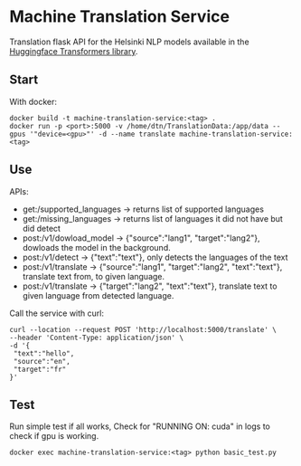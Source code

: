 # Machine Translation Service
Translation flask API for the Helsinki NLP models available in the [Huggingface Transformers library](https://huggingface.co/Helsinki-NLP). 

## Start

With docker:

```
docker build -t machine-translation-service:<tag> .
docker run -p <port>:5000 -v /home/dtn/TranslationData:/app/data --gpus '"device=<gpu>"' -d --name translate machine-translation-service:<tag> 
```

## Use

APIs:
- get:/supported_languages -> returns list of supported languages
- get:/missing_languages -> returns list of languages it did not have but did detect
- post:/v1/dowload_model -> {"source":"lang1", "target":"lang2"}, dowloads the model in the background.
- post:/v1/detect -> {"text":"text"}, only detects the languages of the text
- post:/v1/translate -> {"source":"lang1", "target":"lang2", "text":"text"}, translate text from, to given language. 
- post:/v1/translate -> {"target":"lang2", "text":"text"}, translate text to given language from detected language. 

Call the service with curl:
```
curl --location --request POST 'http://localhost:5000/translate' \
--header 'Content-Type: application/json' \
-d '{
 "text":"hello",
 "source":"en",
 "target":"fr"
}'
```
## Test
Run simple test if all works, Check for "RUNNING ON: cuda" in logs to check if gpu is working.
```
docker exec machine-translation-service:<tag> python basic_test.py 
```
